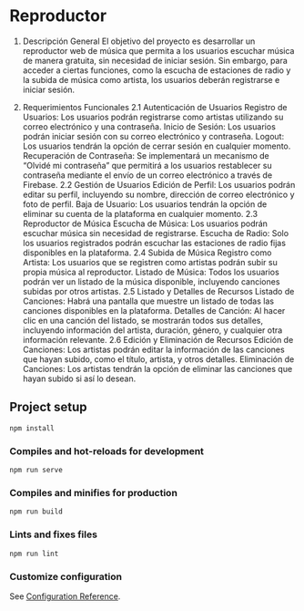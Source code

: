 # Reproductor
1. Descripción General
El objetivo del proyecto es desarrollar un reproductor web de música que permita a los usuarios escuchar música de manera gratuita, sin necesidad de iniciar sesión. Sin embargo, para acceder a ciertas funciones, como la escucha de estaciones de radio y la subida de música como artista, los usuarios deberán registrarse e iniciar sesión.

2. Requerimientos Funcionales
2.1 Autenticación de Usuarios
Registro de Usuarios: Los usuarios podrán registrarse como artistas utilizando su correo electrónico y una contraseña.
Inicio de Sesión: Los usuarios podrán iniciar sesión con su correo electrónico y contraseña.
Logout: Los usuarios tendrán la opción de cerrar sesión en cualquier momento.
Recuperación de Contraseña: Se implementará un mecanismo de “Olvidé mi contraseña” que permitirá a los usuarios restablecer su contraseña mediante el envío de un correo electrónico a través de Firebase.
2.2 Gestión de Usuarios
Edición de Perfil: Los usuarios podrán editar su perfil, incluyendo su nombre, dirección de correo electrónico y foto de perfil.
Baja de Usuario: Los usuarios tendrán la opción de eliminar su cuenta de la plataforma en cualquier momento.
2.3 Reproductor de Música
Escucha de Música: Los usuarios podrán escuchar música sin necesidad de registrarse.
Escucha de Radio: Solo los usuarios registrados podrán escuchar las estaciones de radio fijas disponibles en la plataforma.
2.4 Subida de Música
Registro como Artista: Los usuarios que se registren como artistas podrán subir su propia música al reproductor.
Listado de Música: Todos los usuarios podrán ver un listado de la música disponible, incluyendo canciones subidas por otros artistas.
2.5 Listado y Detalles de Recursos
Listado de Canciones: Habrá una pantalla que muestre un listado de todas las canciones disponibles en la plataforma.
Detalles de Canción: Al hacer clic en una canción del listado, se mostrarán todos sus detalles, incluyendo información del artista, duración, género, y cualquier otra información relevante.
2.6 Edición y Eliminación de Recursos
Edición de Canciones: Los artistas podrán editar la información de las canciones que hayan subido, como el título, artista, y otros detalles.
Eliminación de Canciones: Los artistas tendrán la opción de eliminar las canciones que hayan subido si así lo desean.

## Project setup
```
npm install
```

### Compiles and hot-reloads for development
```
npm run serve
```

### Compiles and minifies for production
```
npm run build
```

### Lints and fixes files
```
npm run lint
```

### Customize configuration
See [Configuration Reference](https://cli.vuejs.org/config/).
